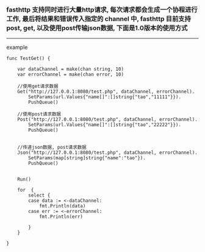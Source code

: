 ### fasthttp 支持同时进行大量http请求, 每次请求都会生成一个协程进行工作, 最后将结果和错误传入指定的 channel 中, fasthttp 目前支持post, get, 以及使用post传输json数据, 下面是1.0版本的使用方式

---
 example
````golang
func TestGet() {

	var dataChannel = make(chan string, 10)
	var errorChannel = make(chan error, 10)
	
	//使用get请求数据
	Get("http://127.0.0.1:8080/test.php", dataChannel, errorChannel).
		SetParams(url.Values{"name[]":[]string{"tao","11111"}}).
		PushQueue()
	
	//使用post请求数据
	Post("http://127.0.0.1:8080/test.php", dataChannel, errorChannel).
		SetParams(url.Values{"name[]":[]string{"tao","22222"}}).
		PushQueue()
		
		
	//传递json数据, post请求数据
	Json("http://127.0.0.1:8080/test.php", dataChannel, errorChannel).
		SetParams(map[string]string{"name":"tao"}).
		PushQueue()

	
	Run()

	for  {
		select {
		case data := <-dataChannel:
			fmt.Println(data)
		case err := <-errorChannel:
			fmt.Println(err)

		}
	}

}
````
